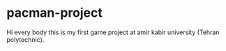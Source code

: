 # pacman-project
Hi every body this is my first game project at amir kabir university (Tehran polytechnic).
